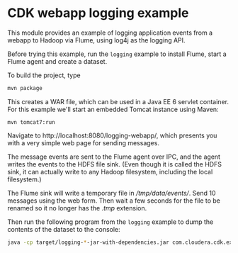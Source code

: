 CDK webapp logging example
==========================

This module provides an example of logging application events from a webapp to Hadoop
via Flume, using log4j as the logging API.

Before trying this example, run the `logging` example to install Flume,
start a Flume agent and create a dataset.

To build the project, type

```bash
mvn package
```

This creates a WAR file, which can be used in a Java EE 6 servlet container. For
this example we'll start an embedded Tomcat instance using Maven:

```
mvn tomcat7:run
```

Navigate to http://localhost:8080/logging-webapp/, which presents you with a very
simple web page for sending messages.

The message events are sent to the Flume agent
over IPC, and the agent writes the events to the HDFS file sink. (Even though it is
called the HDFS sink, it can actually write to any Hadoop filesystem,
including the local filesystem.)

The Flume sink will write a temporary file in _/tmp/data/events/_. Send 10 messages
using the web form. Then wait a few seconds for the file to be renamed so it no
longer has the _.tmp_ extension.

Then run the following program from the `logging` example to dump the contents of the
dataset to the console:

```bash
java -cp target/logging-*-jar-with-dependencies.jar com.cloudera.cdk.examples.logging.ReadDataset
```
